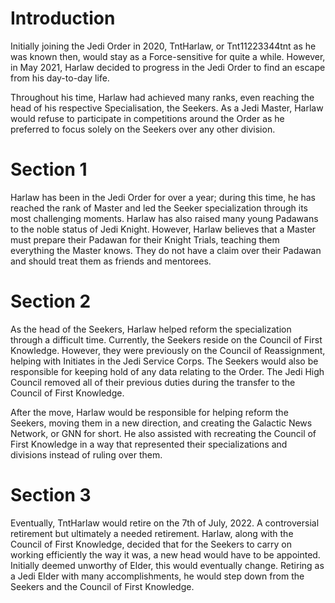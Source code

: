 # Introduction

Initially joining the Jedi Order in 2020, TntHarlaw, or Tnt11223344tnt as he was known then, would stay as a Force-sensitive for quite a while.
However, in May 2021, Harlaw decided to progress in the Jedi Order to find an escape from his day-to-day life.

Throughout his time, Harlaw had achieved many ranks, even reaching the head of his respective Specialisation, the Seekers.
As a Jedi Master, Harlaw would refuse to participate in competitions around the Order as he preferred to focus solely on the Seekers over any other division.

# Section 1

Harlaw has been in the Jedi Order for over a year; during this time, he has reached the rank of Master and led the Seeker specialization through its most challenging moments.
Harlaw has also raised many young Padawans to the noble status of Jedi Knight.
However, Harlaw believes that a Master must prepare their Padawan for their Knight Trials, teaching them everything the Master knows.
They do not have a claim over their Padawan and should treat them as friends and mentorees.

# Section 2

As the head of the Seekers, Harlaw helped reform the specialization through a difficult time.
Currently, the Seekers reside on the Council of First Knowledge.
However, they were previously on the Council of Reassignment, helping with Initiates in the Jedi Service Corps.
The Seekers would also be responsible for keeping hold of any data relating to the Order.
The Jedi High Council removed all of their previous duties during the transfer to the Council of First Knowledge.

After the move, Harlaw would be responsible for helping reform the Seekers, moving them in a new direction, and creating the Galactic News Network, or GNN for short.
He also assisted with recreating the Council of First Knowledge in a way that represented their specializations and divisions instead of ruling over them.

# Section 3

Eventually, TntHarlaw would retire on the 7th of July, 2022.
A controversial retirement but ultimately a needed retirement.
Harlaw, along with the Council of First Knowledge, decided that for the Seekers to carry on working efficiently the way it was, a new head would have to be appointed.
Initially deemed unworthy of Elder, this would eventually change.
Retiring as a Jedi Elder with many accomplishments, he would step down from the Seekers and the Council of First Knowledge.
